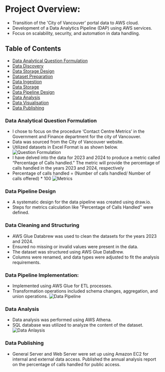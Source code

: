 # Project Overview: 
 - Transition of the 'City of Vancouver' portal data to AWS cloud. 
 - Development of a Data Analytics Pipeline (DAP) using AWS services.
 - Focus on scalability, security, and automation in data handling.

## Table of Contents
 - [Data Analytical Question Formulation](#data-analytical-question-formulation)
 - [Data Discovery](#data-discovery)
 - [Data Storage Design](#data-storage-design)
 - [Dataset Preparation](#dataset-preparation)
 - [Data Ingestion](#data-ingestion)
 - [Data Storage](#data-storage)
 - [Data Pipeline Design](#data-pipeline-design)
 - [Data Analysis](#data-analysis)
 - [Data Visualisation](#data-visualisation)
 - [Data Publishing](#data-publishing) 

### Data Analytical Question Formulation
 - I chose to focus on the procedure ‘Contact Centre Metrics’ in the Government and Finance department for the city of Vancouver. 
 - Data was sourced from the City of Vancouver website.
 - Utilized datasets  in Excel Format is as shown below.
   ![Question Formulation](https://github.com/VivekCodeCrafter/AWS-Cloud-Project/blob/959d4aa9e6ea5f4dc622d78a5e7477ad2bf55c2d/Images/Picture2.png)
 - I have delved into the data for 2023 and 2024 to produce a metric called “Percentage of Calls handled.” The metric will provide the percentage of calls handled in the years 2023 and 2024, respectively
 - Percentage of calls handled = (Number of calls handled/ Number of calls offered) * 100
   ![Metrics](https://github.com/VivekCodeCrafter/AWS-Cloud-Project/blob/bd538da4b102a01b9f5fda7b91990f1b4537735d/Images/Picture1.png)

### Data Pipeline Design
 - A systematic design for the data pipeline was created using draw.io.
 - Steps for metrics calculation like "Percentage of Calls Handled" were defined.

### Data Cleaning and Structuring
 - AWS Glue Databrew was used to clean the datasets for the years 2023 and 2024.
 - Ensured no missing or invalid values were present in the data.
 - The dataset was structured using AWS Glue DataBrew.
 - Columns were renamed, and data types were adjusted to fit the analysis requirements.

### Data Pipeline Implementation:
 - Implemented using AWS Glue for ETL processes.
 - Transformation operations included schema changes, aggregation, and union operations.
   ![Data Pipeline](https://github.com/VivekCodeCrafter/AWS-Cloud-Project/blob/e223ff041416c74605764261a210bb18d737121c/Images/Picture3.png)

### Data Analysis
 - Data analysis was performed using AWS Athena.
 - SQL database was utilized to analyze the content of the dataset.
   ![Data Anlaysis](https://github.com/VivekCodeCrafter/AWS-Cloud-Project/blob/272761fc38ffc35709d3e60874ea308f7b949cfc/Images/Picture4.png)

### Data Publishing
 - General Server and Web Server were set up using Amazon EC2 for internal and external data access.
Published the annual analysis report on the percentage of calls handled for public access.
